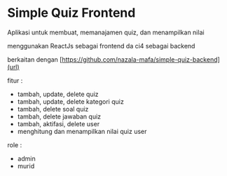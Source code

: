 # Simple Quiz Frontend
Aplikasi untuk membuat, memanajamen quiz, dan menampilkan nilai

menggunakan ReactJs sebagai frontend da ci4 sebagai backend

berkaitan dengan [https://github.com/nazala-mafa/simple-quiz-backend](url)

fitur : 
  - tambah, update, delete quiz
  - tambah, update, delete kategori quiz
  - tambah, delete soal quiz
  - tambah, delete jawaban quiz
  - tambah, aktifasi, delete user
  - menghitung dan menampilkan nilai quiz user

role :
  - admin
  - murid
